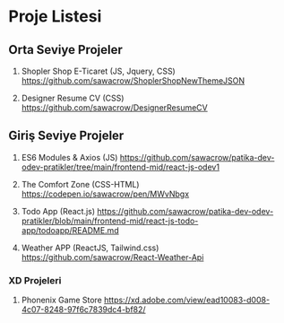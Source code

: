 # Proje Listesi

## Orta Seviye Projeler

1) Shopler Shop E-Ticaret (JS, Jquery, CSS)
https://github.com/sawacrow/ShoplerShopNewThemeJSON

2) Designer Resume CV (CSS)
https://github.com/sawacrow/DesignerResumeCV

## Giriş Seviye Projeler
1) ES6 Modules & Axios (JS)
https://github.com/sawacrow/patika-dev-odev-pratikler/tree/main/frontend-mid/react-js-odev1

2) The Comfort Zone (CSS-HTML)
https://codepen.io/sawacrow/pen/MWvNbgx

3) Todo App (React.js)
https://github.com/sawacrow/patika-dev-odev-pratikler/blob/main/frontend-mid/react-js-todo-app/todoapp/README.md

4) Weather APP (ReactJS, Tailwind.css)
https://github.com/sawacrow/React-Weather-Api


### XD Projeleri
1) Phonenix Game Store https://xd.adobe.com/view/ead10083-d008-4c07-8248-97f6c7839dc4-bf82/
